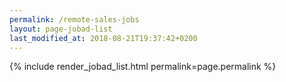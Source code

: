 ```yaml
---
permalink: /remote-sales-jobs
layout: page-jobad-list
last_modified_at: 2018-08-21T19:37:42+0200
---
```

{% include render_jobad_list.html permalink=page.permalink %}
